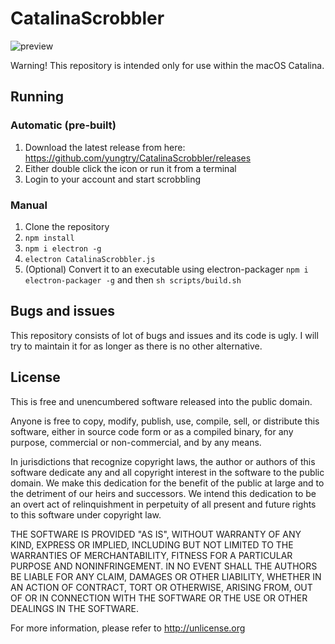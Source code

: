 # CatalinaScrobbler
![preview](https://i.imgur.com/XhqS1UB.png)

Warning! This repository is intended only for use within the macOS Catalina.

## Running
### Automatic (pre-built)
1. Download the latest release from here: https://github.com/yungtry/CatalinaScrobbler/releases
2. Either double click the icon or run it from a terminal
3. Login to your account and start scrobbling

### Manual
1. Clone the repository
2. ```npm install```
3. ```npm i electron -g```
4. ```electron CatalinaScrobbler.js```
5. (Optional) Convert it to an executable using electron-packager ```npm i electron-packager -g``` and then ```sh scripts/build.sh```

## Bugs and issues
This repository consists of lot of bugs and issues and its code is ugly. I will try to maintain it for as longer as there is no other alternative.

## License
This is free and unencumbered software released into the public domain.

Anyone is free to copy, modify, publish, use, compile, sell, or
distribute this software, either in source code form or as a compiled
binary, for any purpose, commercial or non-commercial, and by any
means.

In jurisdictions that recognize copyright laws, the author or authors
of this software dedicate any and all copyright interest in the
software to the public domain. We make this dedication for the benefit
of the public at large and to the detriment of our heirs and
successors. We intend this dedication to be an overt act of
relinquishment in perpetuity of all present and future rights to this
software under copyright law.

THE SOFTWARE IS PROVIDED "AS IS", WITHOUT WARRANTY OF ANY KIND,
EXPRESS OR IMPLIED, INCLUDING BUT NOT LIMITED TO THE WARRANTIES OF
MERCHANTABILITY, FITNESS FOR A PARTICULAR PURPOSE AND NONINFRINGEMENT.
IN NO EVENT SHALL THE AUTHORS BE LIABLE FOR ANY CLAIM, DAMAGES OR
OTHER LIABILITY, WHETHER IN AN ACTION OF CONTRACT, TORT OR OTHERWISE,
ARISING FROM, OUT OF OR IN CONNECTION WITH THE SOFTWARE OR THE USE OR
OTHER DEALINGS IN THE SOFTWARE.

For more information, please refer to <http://unlicense.org>
